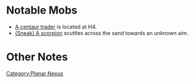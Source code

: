 # Notable Mobs

-   [A centaur trader](Centaur_Trader "wikilink") is located at H4.
-   [(Sneak) A scorpion](Scorpion "wikilink") scuttles across the sand
    towards an unknown aim.

# Other Notes

[Category:Planar Nexus](Category:Planar_Nexus "wikilink")
